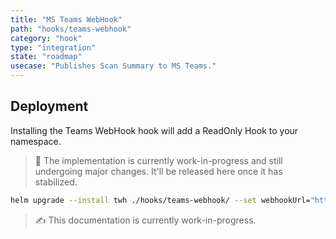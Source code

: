 ```yaml
---
title: "MS Teams WebHook"
path: "hooks/teams-webhook"
category: "hook"
type: "integration"
state: "roadmap"
usecase: "Publishes Scan Summary to MS Teams."
---
```


<!-- end -->

## Deployment

Installing the Teams WebHook hook will add a ReadOnly Hook to your namespace. 

> 🔧 The implementation is currently work-in-progress and still undergoing major changes. It'll be released here once it has stabilized.


```bash
helm upgrade --install twh ./hooks/teams-webhook/ --set webhookUrl="http://example.com/my/webhook/target"
```
> ✍ This documentation is currently work-in-progress. 